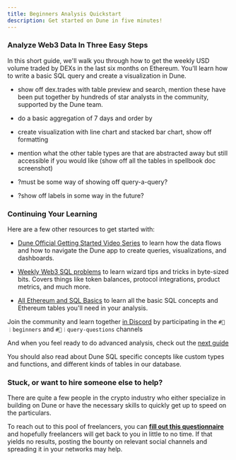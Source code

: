 ```yaml
---
title: Beginners Analysis Quickstart
description: Get started on Dune in five minutes!
---
```


### Analyze Web3 Data In Three Easy Steps

In this short guide, we'll walk you through how to get the weekly USD volume traded by DEXs in the last six months on Ethereum. You'll learn how to write a basic SQL query and create a visualization in Dune. 

- show off dex.trades with table preview and search, mention these have been put together by hundreds of star analysts in the community, supported by the Dune team.

- do a basic aggregation of 7 days and order by

- create visualization with line chart and stacked bar chart, show off formatting

- mention what the other table types are that are abstracted away but still accessible if you would like (show off all the tables in spellbook doc screenshot)

- ?must be some way of showing off query-a-query?
- ?show off labels in some way in the future?

### Continuing Your Learning

Here are a few other resources to get started with:

- [Dune Official Getting Started Video Series](../app/guides/video-tutorial.md) to learn how the data flows and how to navigate the Dune app to create queries, visualizations, and dashboards. 

- [Weekly Web3 SQL problems](https://daodatadesign.notion.site/Web3-SQL-Weekly-0bababb5e59a412bb73594c512db8cc1) to learn wizard tips and tricks in byte-sized bits. Covers things like token balances, protocol integrations, product metrics, and much more.

- [All Ethereum and SQL Basics](https://web3datadegens.substack.com/p/a-basic-wizard-guide-to-dune-sql) to learn all the basic SQL concepts and Ethereum tables you'll need in your analysis.

Join the community and learn together [in Discord](https://discord.com/invite/ErrzwBz) by participating in the `#🐥︱beginners` and `#🙋︱query-questions` channels

And when you feel ready to do advanced analysis, check out the [next guide](../docs/five_minutes.md)

You should also read about Dune SQL specific concepts like custom types and functions, and different kinds of tables in our database.

### Stuck, or want to hire someone else to help?

There are quite a few people in the crypto industry who either specialize in building on Dune or have the necessary skills to quickly get up to speed on the particulars.

To reach out to this pool of freelancers, you can [**fill out this questionnaire**](http://bounties.dune.com) and hopefully freelancers will get back to you in little to no time. If that yields no results, posting the bounty on relevant social channels and spreading it in your networks may help.
